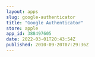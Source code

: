 ```yaml
---
layout: apps
slug: google-authenticator
title: "Google Authenticator"
store: apple
app_id: 388497605
date: 2022-03-01T20:43:54Z
published: 2010-09-20T07:29:36Z
---
```

